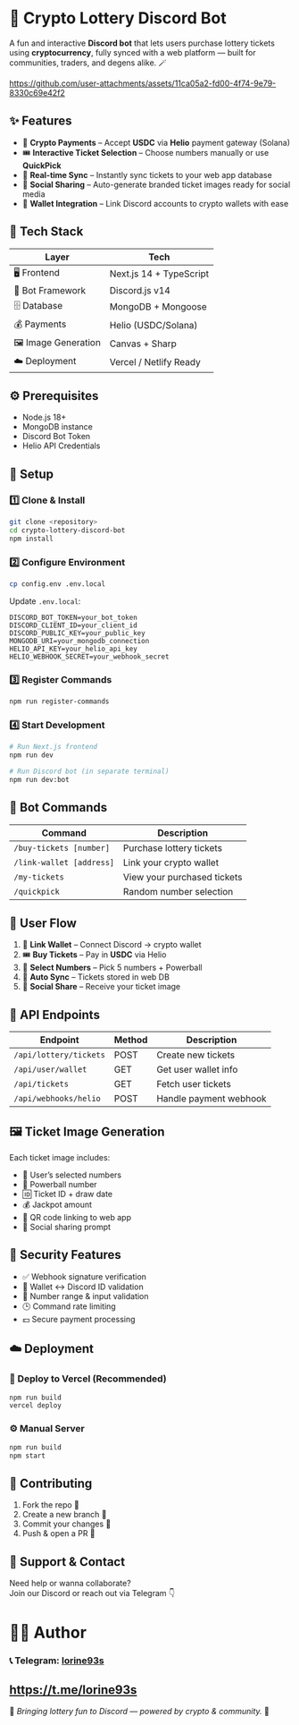 # 🎰 **Crypto Lottery Discord Bot**

A fun and interactive **Discord bot** that lets users purchase lottery tickets using **cryptocurrency**, fully synced with a web platform — built for communities, traders, and degens alike. 🪄  



https://github.com/user-attachments/assets/11ca05a2-fd00-4f74-9e79-8330c69e42f2




## ✨ **Features**

- 💸 **Crypto Payments** – Accept **USDC** via **Helio** payment gateway (Solana)
- 🎟️ **Interactive Ticket Selection** – Choose numbers manually or use **QuickPick**
- 🔄 **Real-time Sync** – Instantly sync tickets to your web app database
- 📸 **Social Sharing** – Auto-generate branded ticket images ready for social media
- 🦊 **Wallet Integration** – Link Discord accounts to crypto wallets with ease  



## 🧠 **Tech Stack**

| Layer | Tech |
|-------|------|
| 🖥️ Frontend | Next.js 14 + TypeScript |
| 🤖 Bot Framework | Discord.js v14 |
| 🗄️ Database | MongoDB + Mongoose |
| 💰 Payments | Helio (USDC/Solana) |
| 🖼️ Image Generation | Canvas + Sharp |
| ☁️ Deployment | Vercel / Netlify Ready |



## ⚙️ **Prerequisites**

- Node.js 18+
- MongoDB instance
- Discord Bot Token
- Helio API Credentials  


## 🚀 **Setup**

### 1️⃣ Clone & Install
```bash
git clone <repository>
cd crypto-lottery-discord-bot
npm install
```

### 2️⃣ Configure Environment
```bash
cp config.env .env.local
```

Update `.env.local`:
```env
DISCORD_BOT_TOKEN=your_bot_token
DISCORD_CLIENT_ID=your_client_id
DISCORD_PUBLIC_KEY=your_public_key
MONGODB_URI=your_mongodb_connection
HELIO_API_KEY=your_helio_api_key
HELIO_WEBHOOK_SECRET=your_webhook_secret
```

### 3️⃣ Register Commands
```bash
npm run register-commands
```

### 4️⃣ Start Development
```bash
# Run Next.js frontend
npm run dev

# Run Discord bot (in separate terminal)
npm run dev:bot
```



## 💬 **Bot Commands**

| Command | Description |
|----------|--------------|
| `/buy-tickets [number]` | Purchase lottery tickets |
| `/link-wallet [address]` | Link your crypto wallet |
| `/my-tickets` | View your purchased tickets |
| `/quickpick` | Random number selection |



## 🔁 **User Flow**

1. 🦊 **Link Wallet** – Connect Discord → crypto wallet  
2. 🎟️ **Buy Tickets** – Pay in **USDC** via Helio  
3. 🔢 **Select Numbers** – Pick 5 numbers + Powerball  
4. 💾 **Auto Sync** – Tickets stored in web DB  
5. 📸 **Social Share** – Receive your ticket image  



## 🧩 **API Endpoints**

| Endpoint | Method | Description |
|-----------|--------|-------------|
| `/api/lottery/tickets` | POST | Create new tickets |
| `/api/user/wallet` | GET | Get user wallet info |
| `/api/tickets` | GET | Fetch user tickets |
| `/api/webhooks/helio` | POST | Handle payment webhook |



## 🖼️ **Ticket Image Generation**

Each ticket image includes:
- 🎯 User’s selected numbers  
- 🔴 Powerball number  
- 🆔 Ticket ID + draw date  
- 💰 Jackpot amount  
- 🔗 QR code linking to web app  
- 📢 Social sharing prompt  



## 🔐 **Security Features**

- ✅ Webhook signature verification  
- 🧍 Wallet ↔️ Discord ID validation  
- 🔢 Number range & input validation  
- 🕒 Command rate limiting  
- 💵 Secure payment processing  


## ☁️ **Deployment**

### 🧭 Deploy to Vercel (Recommended)
```bash
npm run build
vercel deploy
```

### ⚙️ Manual Server
```bash
npm run build
npm start
```



## 🤝 **Contributing**

1. Fork the repo 🍴  
2. Create a new branch 🌱  
3. Commit your changes 💾  
4. Push & open a PR 🚀  


## 💬 **Support & Contact**

Need help or wanna collaborate?  
Join our Discord or reach out via Telegram 👇  

# 👨‍💻 Author
### 📞 Telegram: [lorine93s](https://t.me/lorine93s)   
https://t.me/lorine93s
---

🎰 *Bringing lottery fun to Discord — powered by crypto & community.* 💫
